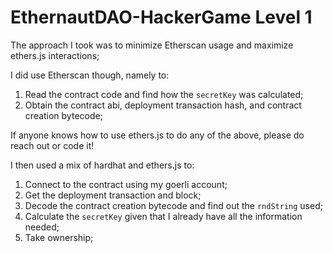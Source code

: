 # EthernautDAO-HackerGame Level 1

The approach I took was to minimize Etherscan usage and maximize ethers.js interactions;

I did use Etherscan though, namely to:
1. Read the contract code and find how the `secretKey` was calculated;
2. Obtain the contract abi, deployment transaction hash, and contract creation bytecode;

If anyone knows how to use ethers.js to do any of the above, please do reach out or code it!

I then used a mix of hardhat and ethers.js to:
1. Connect to the contract using my goerli account;
2. Get the deployment transaction and block;
3. Decode the contract creation bytecode and find out the `rndString` used;
4. Calculate the `secretKey` given that I already have all the information needed;
5. Take ownership;


